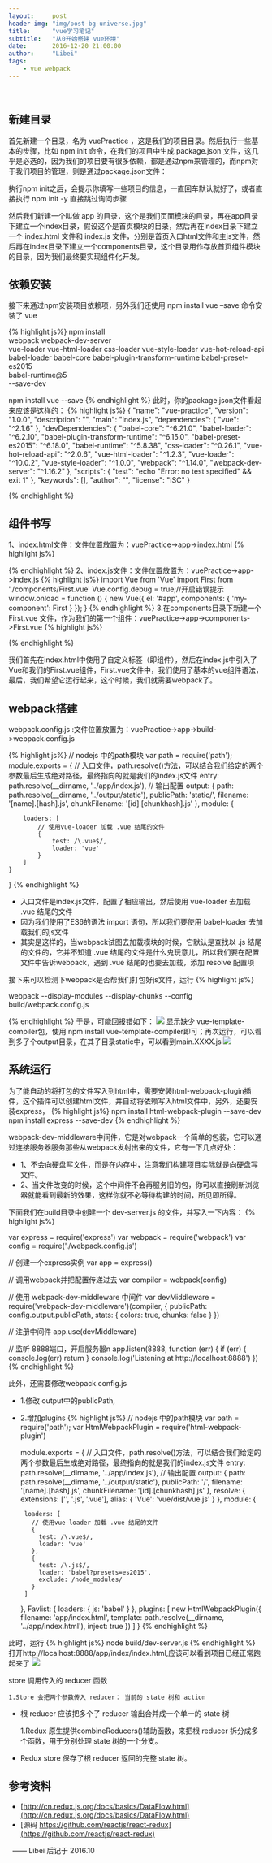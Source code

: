```yaml
---
layout:     post
header-img: "img/post-bg-universe.jpg"
title:      "vue学习笔记"
subtitle:   "从0开始搭建 vue环境"
date:       2016-12-20 21:00:00
author:     "Libei"
tags:
    - vue webpack
---
```

 
## 新建目录
首先新建一个目录，名为 vuePractice ，这是我们的项目目录。然后执行一些基本的步骤，比如 npm init 命令，在我们的项目中生成 package.json 文件，这几乎是必选的，因为我们的项目要有很多依赖，都是通过npm来管理的，而npm对于我们项目的管理，则是通过package.json文件：

执行npm init之后，会提示你填写一些项目的信息，一直回车默认就好了，或者直接执行 npm init -y 直接跳过询问步骤

然后我们新建一个叫做 app 的目录，这个是我们页面模块的目录，再在app目录下建立一个index目录，假设这个是首页模块的目录，然后再在index目录下建立一个 index.html 文件和 index.js 文件，分别是首页入口html文件和主js文件，然后再在index目录下建立一个components目录，这个目录用作存放首页组件模块的目录，因为我们最终要实现组件化开发。

## 依赖安装
接下来通过npm安装项目依赖项，另外我们还使用 npm install vue –save 命令安装了 vue

{% highlight js%}
npm install\
  webpack webpack-dev-server\
  vue-loader vue-html-loader css-loader vue-style-loader vue-hot-reload-api\
  babel-loader babel-core babel-plugin-transform-runtime babel-preset-es2015\
  babel-runtime@5\
  --save-dev

npm install vue --save
{% endhighlight %}
此时，你的package.json文件看起来应该是这样的：
{% highlight js%}
{
  "name": "vue-practice",
  "version": "1.0.0",
  "description": "",
  "main": "index.js",
  "dependencies": {
    "vue": "^2.1.6"
  },
  "devDependencies": {
    "babel-core": "^6.21.0",
    "babel-loader": "^6.2.10",
    "babel-plugin-transform-runtime": "^6.15.0",
    "babel-preset-es2015": "^6.18.0",
    "babel-runtime": "^5.8.38",
    "css-loader": "^0.26.1",
    "vue-hot-reload-api": "^2.0.6",
    "vue-html-loader": "^1.2.3",
    "vue-loader": "^10.0.2",
    "vue-style-loader": "^1.0.0",
    "webpack": "^1.14.0",
    "webpack-dev-server": "^1.16.2"
  },
  "scripts": {
    "test": "echo \"Error: no test specified\" && exit 1"
  },
  "keywords": [],
  "author": "",
  "license": "ISC"
}

{% endhighlight %}

## 组件书写
1、index.html文件：文件位置放置为：vuePractice->app->index.html
{% highlight js%}
<!DOCTYPE html>
<!DOCTYPE html>
<html lang="en">
<head>
    <meta charset="UTF-8">
    <title>Title</title>
</head>
<body>
<div id="app">
<my-component></my-component>
</div>
</body>
</html>
{% endhighlight %}
2、index.js文件：文件位置放置为：vuePractice->app->index.js
{% highlight js%}
import Vue from 'Vue'
import First from './components/First.vue'
Vue.config.debug = true;//开启错误提示
window.onload = function () {
  new Vue({
     el: '#app',
     components: {
       'my-component': First
     }
   });
 }
{% endhighlight %}
3.在components目录下新建一个 First.vue 文件，作为我们的第一个组件：vuePractice->app->components->First.vue
{% highlight js%}
<template id="template-home">
 <div>
  <div v-for="n in 10">div</div>
 </div>
</template>
<style>
 body {
  color: ;
 }
</style>
</script>

{% endhighlight %}

我们首先在index.html中使用了自定义标签（即组件），然后在index.js中引入了Vue和我们的First.vue组件，First.vue文件中，我们使用了基本的vue组件语法，最后，我们希望它运行起来，这个时候，我们就需要webpack了。


## webpack搭建

webpack.config.js :文件位置放置为：vuePractice->app->build->webpack.config.js

{% highlight js%}
// nodejs 中的path模块
var path = require('path');
module.exports = {
    // 入口文件，path.resolve()方法，可以结合我们给定的两个参数最后生成绝对路径，最终指向的就是我们的index.js文件
    entry: path.resolve(__dirname, '../app/index.js'),
    // 输出配置
    output: {
        path: path.resolve(__dirname, '../output/static'),
        publicPath: 'static/',
        filename: '[name].[hash].js',
        chunkFilename: '[id].[chunkhash].js'
    },
    module: {

        loaders: [
            // 使用vue-loader 加载 .vue 结尾的文件
            {
                test: /\.vue$/,
                loader: 'vue'
            }
        ]
    }
}
{% endhighlight %}
* 入口文件是index.js文件，配置了相应输出，然后使用 vue-loader 去加载 .vue 结尾的文件
* 因为我们使用了ES6的语法 import 语句，所以我们要使用 babel-loader 去加载我们的js文件
* 其实是这样的，当webpack试图去加载模块的时候，它默认是查找以 .js 结尾的文件的，它并不知道 .vue 结尾的文件是什么鬼玩意儿，所以我们要在配置文件中告诉webpack，遇到 .vue 结尾的也要去加载，添加 resolve 配置项

接下来可以检测下webpack是否帮我们打包好js文件，运行
{% highlight js%}

webpack --display-modules --display-chunks --config build/webpack.config.js

{% endhighlight %}
于是，可能回报错如下：
<img src ="/img/in-post/vue(1)/error01.png"> 显示缺少 vue-template-compiler包，使用 npm install vue-template-compiler即可；再次运行，可以看到多了个output目录，在其子目录static中，可以看到main.XXXX.js
<img src ="/img/in-post/vue(1)/vueMakedir.png">

## 系统运行
 为了能自动的将打包的文件写入到html中，需要安装html-webpack-plugin插件，这个插件可以创建html文件，并自动将依赖写入html文件中，另外，还要安装express，
 {% highlight js%}
  npm install html-webpack-plugin --save-dev
  npm install express --save-dev
 {% endhighlight %}

 webpack-dev-middleware中间件，它是对webpack一个简单的包装，它可以通过连接服务器服务那些从webpack发射出来的文件，它有一下几点好处：
* 1、不会向硬盘写文件，而是在内存中，注意我们构建项目实际就是向硬盘写文件。
* 2、当文件改变的时候，这个中间件不会再服务旧的包，你可以直接刷新浏览器就能看到最新的效果，这样你就不必等待构建的时间，所见即所得。


下面我们在build目录中创建一个 dev-server.js 的文件，并写入一下内容：
{% highlight js%}

var express = require('express')
var webpack = require('webpack')
var config = require('./webpack.config.js')

// 创建一个express实例
var app = express()

// 调用webpack并把配置传递过去
var compiler = webpack(config)

// 使用 webpack-dev-middleware 中间件
var devMiddleware = require('webpack-dev-middleware')(compiler, {
  publicPath: config.output.publicPath,
  stats: {
    colors: true,
    chunks: false
  }
})

// 注册中间件
app.use(devMiddleware)

// 监听 8888端口，开启服务器n
app.listen(8888, function (err) {
  if (err) {
    console.log(err)
    return
  }
  console.log('Listening at http://localhost:8888')
})
{% endhighlight %}

此外，还需要修改webpack.config.js
* 1.修改 output中的publicPath,
* 2.增加plugins
  {% highlight js%}
   // nodejs 中的path模块
   var path = require('path');
   var HtmlWebpackPlugin = require('html-webpack-plugin')

   module.exports = {
     // 入口文件，path.resolve()方法，可以结合我们给定的两个参数最后生成绝对路径，最终指向的就是我们的index.js文件
     entry: path.resolve(__dirname, '../app/index.js'),
     // 输出配置
     output: {
       path: path.resolve(__dirname, '../output/static'),
       publicPath: '/',
       filename: '[name].[hash].js',
       chunkFilename: '[id].[chunkhash].js'
     },
     resolve: {
       extensions: ['', '.js', '.vue'],
       alias: {
         'Vue': 'vue/dist/vue.js'
       }
     },
     module: {

       loaders: [
         // 使用vue-loader 加载 .vue 结尾的文件
         {
           test: /\.vue$/,
           loader: 'vue'
         },
         {
           test: /\.js$/,
           loader: 'babel?presets=es2015',
           exclude: /node_modules/
         }
       ]
     },
     Favlist: {
       loaders: {
         js: 'babel'
       }
     },
     plugins: [
       new HtmlWebpackPlugin({
         filename: 'app/index.html',
         template: path.resolve(__dirname, '../app/index.html'),
         inject: true
       })
     ]
   }
  {% endhighlight %}

此时，运行
  {% highlight js%}
  node build/dev-server.js
  {% endhighlight %}
 打开http://localhost:8888/app/index/index.html,应该可以看到项目已经正常跑起来了
 <img src ="/img/in-post/vue(1)/vueStart.png">


store 调用传入的 reducer 函数

    1.Store 会把两个参数传入 reducer： 当前的 state 树和 action

* 根 reducer 应该把多个子 reducer 输出合并成一个单一的 state 树

    1.Redux 原生提供combineReducers()辅助函数，来把根 reducer 拆分成多个函数，用于分别处理 state 树的一个分支。

* Redux store 保存了根 reducer 返回的完整 state 树。


## 参考资料

* [http://cn.redux.js.org/docs/basics/DataFlow.html](http://cn.redux.js.org/docs/basics/DataFlow.html)
* [源码 https://github.com/reactjs/react-redux](https://github.com/reactjs/react-redux)

  —— Libei 后记于 2016.10 
